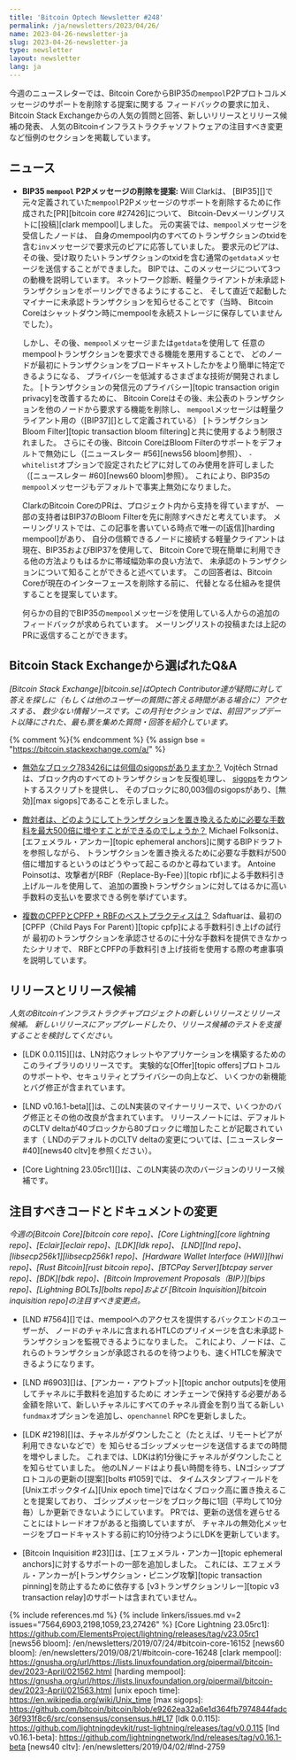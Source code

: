 ```yaml
---
title: 'Bitcoin Optech Newsletter #248'
permalink: /ja/newsletters/2023/04/26/
name: 2023-04-26-newsletter-ja
slug: 2023-04-26-newsletter-ja
type: newsletter
layout: newsletter
lang: ja
---
```

今週のニュースレターでは、Bitcoin CoreからBIP35の`mempool`P2Pプロトコルメッセージのサポートを削除する提案に関する
フィードバックの要求に加え、Bitcoin Stack Exchangeからの人気の質問と回答、新しいリリースとリリース候補の発表、
人気のBitcoinインフラストラクチャソフトウェアの注目すべき変更など恒例のセクションを掲載しています。

## ニュース

- **BIP35 `mempool` P2Pメッセージの削除を提案:** Will Clarkは、
  [BIP35][]で元々定義されていた`mempool`P2Pメッセージのサポートを削除するために作成された[PR][bitcoin core #27426]について、
  Bitcoin-Devメーリングリストに[投稿][clark mempool]しました。
  元の実装では、`mempool`メッセージを受信したノードは、
  自身のmempool内のすべてのトランザクションのtxidを含む`inv`メッセージで要求元のピアに応答していました。
  要求元のピアは、その後、受け取りたいトランザクションのtxidを含む通常の`getdata`メッセージを送信することができました。
  BIPでは、このメッセージについて3つの動機を説明しています。
  ネットワーク診断、軽量クライアントが未承認トランザクションをポーリングできるようにすること、
  そして直近で起動したマイナーに未承認トランザクションを知らせることです（当時、
  Bitcoin Coreはシャットダウン時にmempoolを永続ストレージに保存していませんでした）。

  しかし、その後、`mempool`メッセージまたは`getdata`を使用して
  任意のmempoolトランザクションを要求できる機能を悪用することで、
  どのノードが最初にトランザクションをブロードキャストしたかをより簡単に特定できるようになる、
  プライバシーを低減するさまざまな技術が開発されました。
  [トランザクションの発信元のプライバシー][topic transaction origin privacy]を改善するために、
  Bitcoin Coreはその後、未公表のトランザクションを他のノードから要求する機能を削除し、
  `mempool`メッセージは軽量クライアント用の（[BIP37][]として定義されている）
  [トランザクションBloom Filter][topic transaction bloom filtering]と共に使用するよう制限されました。
  さらにその後、Bitcoin CoreはBloom Filterのサポートをデフォルトで無効にし（[ニュースレター #56][news56 bloom]参照）、
  `-whitelist`オプションで設定されたピアに対してのみ使用を許可しました（[ニュースレター #60][news60 bloom]参照）。
  これにより、BIP35の`mempool`メッセージもデフォルトで事実上無効になりました。

  ClarkのBitcoin CoreのPRは、プロジェクト内から支持を得ていますが、
  一部の支持者はBIP37のBloom Filterを先に削除すべきだと考えています。
  メーリングリストでは、この記事を書いている時点で唯一の[返信][harding mempool]があり、
  自分の信頼できるノードに接続する軽量クライアントは現在、BIP35およびBIP37を使用して、
  Bitcoin Coreで現在簡単に利用できる他の方法よりもはるかに帯域幅効率の良い方法で、
  未承認のトランザクションについて知ることができると述べています。
  この回答者は、Bitcoin Coreが現在のインターフェースを削除する前に、
  代替となる仕組みを提供することを提案しています。

  何らかの目的でBIP35の`mempool`メッセージを使用している人からの追加のフィードバックが求められています。
  メーリングリストの投稿または上記のPRに返信することができます。

## Bitcoin Stack Exchangeから選ばれたQ&A

*[Bitcoin Stack Exchange][bitcoin.se]はOptech Contributor達が疑問に対して答えを探しに（もしくは他のユーザーの質問に答える時間がある場合に）アクセスする、
数少ない情報ソースです。この月刊セクションでは、前回アップデート以降にされた、最も票を集めた質問・回答を紹介しています。*

{% comment %}<!-- https://bitcoin.stackexchange.com/search?tab=votes&q=created%3a1m..%20is%3aanswer -->{% endcomment %}
{% assign bse = "https://bitcoin.stackexchange.com/a/" %}

- [<!--how-many-sigops-are-in-the-invalid-block-783426-->無効なブロック783426には何個のsigopsがありますか？]({{bse}}117837)
  Vojtěch Strnadは、ブロック内のすべてのトランザクションを反復処理し、
  [sigops]({{bse}}117359)をカウントするスクリプトを提供し、
  そのブロックに80,003個のsigopsがあり、[無効][max sigops]であることを示しました。

- [<!--how-would-an-adversary-increase-the-required-fee-to-replace-a-transaction-by-up-to-500-times-->敵対者は、どのようにしてトランザクションを置き換えるために必要な手数料を最大500倍に増やすことができるのでしょうか？]({{bse}}117734)
  Michael Folksonは、[エフェメラル・アンカー][topic ephemeral anchors]に関するBIPドラフトを参照しながら、
  トランザクションを置き換えるために必要な手数料が500倍に増加するというのはどうやって起こるのかと尋ねています。
  Antoine Poinsotは、攻撃者が[RBF（Replace-By-Fee）][topic rbf]による手数料引き上げルールを使用して、
  追加の置換トランザクションに対してはるかに高い手数料の支払いを要求できる例を挙げています。

- [<!--best-practices-with-multiple-cpfps-cpfp-rbf-->複数のCPFPとCPFP + RBFのベストプラクティスは？]({{bse}}117877)
  Sdaftuarは、最初の[CPFP（Child Pays For Parent）][topic cpfp]による手数料引き上げの試行が
  最初のトランザクションを承認させるのに十分な手数料を提供できなかったシナリオで、
  RBFとCPFPの手数料引き上げ技術を使用する際の考慮事項を説明しています。

## リリースとリリース候補

*人気のBitcoinインフラストラクチャプロジェクトの新しいリリースとリリース候補。
新しいリリースにアップグレードしたり、リリース候補のテストを支援することを検討してください。*

- [LDK 0.0.115][]は、LN対応ウォレットやアプリケーションを構築するためのこのライブラリのリリースです。
  実験的な[Offer][topic offers]プロトコルのサポートや、セキュリティとプライバシーの向上など、
  いくつかの新機能とバグ修正が含まれています。

- [LND v0.16.1-beta][]は、このLN実装のマイナーリリースで、いくつかのバグ修正とその他の改良が含まれています。
  リリースノートには、デフォルトのCLTV deltaが40ブロックから80ブロックに増加したことが記載されています（
  LNDのデフォルトのCLTV deltaの変更については、[ニュースレター #40][news40 cltv]を参照ください）。

- [Core Lightning 23.05rc1][]は、このLN実装の次のバージョンのリリース候補です。

## 注目すべきコードとドキュメントの変更

*今週の[Bitcoin Core][bitcoin core repo]、[Core
Lightning][core lightning repo]、[Eclair][eclair repo]、[LDK][ldk repo]、
[LND][lnd repo]、[libsecp256k1][libsecp256k1 repo]、[Hardware Wallet
Interface (HWI)][hwi repo]、[Rust Bitcoin][rust bitcoin repo]、[BTCPay
Server][btcpay server repo]、[BDK][bdk repo]、[Bitcoin Improvement
Proposals（BIP）][bips repo]、[Lightning BOLTs][bolts repo]および
[Bitcoin Inquisition][bitcoin inquisition repo]の注目すべき変更点。*

- [LND #7564][]では、mempoolへのアクセスを提供するバックエンドのユーザーが、
  ノードのチャネルに含まれるHTLCのプリイメージを含む未承認トランザクションを監視できるようになりました。
  これにより、ノードは、これらのトランザクションが承認されるのを待つよりも、速くHTLCを解決できるようになります。

- [LND #6903][]は、[アンカー・アウトプット][topic anchor outputs]を使用してチャネルに手数料を追加するために
  オンチェーンで保持する必要がある金額を除いて、新しいチャネルにすべてのチャネル資金を割り当てる新しい
  `fundmax`オプションを追加し、`openchannel` RPCを更新しました。

- [LDK #2198][]は、チャネルがダウンしたこと（たとえば、リモートピアが利用できないなどで）を
  知らせるゴシップメッセージを送信するまでの時間を増やしました。
  これまでは、LDKは約1分後にチャネルがダウンしたことを知らせていました。
  他のLNノードはより長い時間を待ち、LNゴシッププロトコルの更新の[提案][bolts #1059]では、
  タイムスタンプフィールドを[Unixエポックタイム][Unix epoch time]ではなくブロック高に置き換えることを提案しており、
  ゴシップメッセージをブロック毎に1回（平均して10分毎）しか更新できないようにしています。
  PRでは、更新の送信を遅らせることにはトレードオフがあると指摘していますが、
  チャネルの無効化メッセージをブロードキャストする前に約10分待つようにLDKを更新しています。

- [Bitcoin Inquisition #23][]は、[エフェメラル・アンカー][topic ephemeral anchors]に対するサポートの一部を追加しました。
  これには、エフェメラル・アンカーが[トランザクション・ピニング攻撃][topic transaction pinning]を防止するために依存する
  [v3トランザクションリレー][topic v3 transaction relay]のサポートは含まれていません。

{% include references.md %}
{% include linkers/issues.md v=2 issues="7564,6903,2198,1059,23,27426" %}
[Core Lightning 23.05rc1]: https://github.com/ElementsProject/lightning/releases/tag/v23.05rc1
[news56 bloom]: /en/newsletters/2019/07/24/#bitcoin-core-16152
[news60 bloom]: /en/newsletters/2019/08/21/#bitcoin-core-16248
[clark mempool]: https://gnusha.org/url/https://lists.linuxfoundation.org/pipermail/bitcoin-dev/2023-April/021562.html
[harding mempool]: https://gnusha.org/url/https://lists.linuxfoundation.org/pipermail/bitcoin-dev/2023-April/021563.html
[unix epoch time]: https://en.wikipedia.org/wiki/Unix_time
[max sigops]: https://github.com/bitcoin/bitcoin/blob/e9262ea32a6e1d364fb7974844fadc36f931f8c6/src/consensus/consensus.h#L17
[ldk 0.0.115]: https://github.com/lightningdevkit/rust-lightning/releases/tag/v0.0.115
[lnd v0.16.1-beta]: https://github.com/lightningnetwork/lnd/releases/tag/v0.16.1-beta
[news40 cltv]: /en/newsletters/2019/04/02/#lnd-2759
